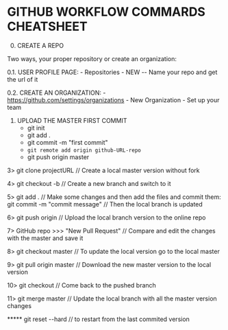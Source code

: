 # GITHUB WORKFLOW COMMARDS CHEATSHEET

0. CREATE A REPO

  Two ways, your proper repository or create an organization:
  
  0.1. USER PROFILE PAGE:
    - Repositories
    - NEW
    -- Name your repo and get the url of it
    

  0.2. CREATE AN ORGANIZATION:
    - https://github.com/settings/organizations
    - New Organization
      - Set up your team

1. UPLOAD THE MASTER FIRST COMMIT 
    - git init
    - git add .
    - git commit -m "first commit"
    - `git remote add origin github-URL-repo`
    - git push origin master


3>  git clone projectURL                // Create a local master version without fork

4>  git checkout -b <branch-name>       // Create a new branch and switch to it

5>  git add .                           // Make some changes and then add the files and commit them:
    git commit -m "commit message"      // Then the local branch is updated

6>  git push origin <branch-name>       // Upload the local branch version to the online repo

7>  GitHub repo >>> "New Pull Request"  // Compare and edit the changes with the master and save it

8>  git checkout master                 // To update the local version go to the local master

9>  git pull origin master              // Download the new master version to the local version 

10> git checkout <branch-name>          // Come back to the pushed branch

11> git merge master                    // Update the local branch with all the master version changes

***** git reset --hard                  // to restart from the last commited version
